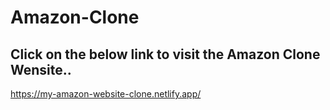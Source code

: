 # Amazon-Clone
## Click on the below link to visit the Amazon Clone Wensite..
https://my-amazon-website-clone.netlify.app/
